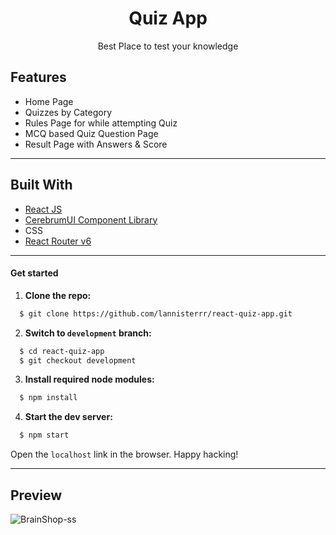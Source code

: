 <div align="center">
<h1 align="center">Quiz App</h1>
<p align="center">Best Place to test your knowledge</p>


</div>

## Features

- Home Page
- Quizzes by Category
- Rules Page for while attempting Quiz
- MCQ based Quiz Question Page
- Result Page with Answers & Score
---

## Built With

- [React JS](https://reactjs.org/)
- [CerebrumUI Component Library](https://cerebrumui.netlify.app/)
- CSS
- [React Router v6](https://reactrouter.com/)

---

#### Get started

1. **Clone the repo:**
```bash
  $ git clone https://github.com/lannisterrr/react-quiz-app.git
```
2. **Switch to `development` branch:**
```bash
  $ cd react-quiz-app
  $ git checkout development
```
3. **Install required node modules:**
```bash
  $ npm install
```
4. **Start the dev server:**
```bash
  $ npm start
```
Open the `localhost` link in the browser.
Happy hacking!

---

## Preview

![BrainShop-ss](https://i.ibb.co/vYmhTdh/Screenshot-2022-04-07-190447.jpg)

